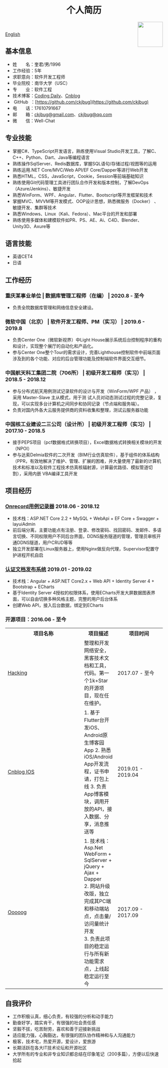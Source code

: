 <h1 align=center>个人简历</h1>

<img src="https://avatars0.githubusercontent.com/u/19526194?s=460&v=4" width='80px' hight='80px' align=right></img>

<br>

<p><a href="https://github.com/ckjbug/Resume/blob/master/READMD_English.md">English</a></p>


## 基本信息
- 姓&nbsp;&nbsp;&nbsp;&nbsp;&nbsp;&nbsp;&nbsp;名：奎君/男/1996
- 工作经验：5年
- 求职意向：软件开发工程师
- 毕业院校：南华大学（USC）
- 专&nbsp;&nbsp;&nbsp;&nbsp;&nbsp;&nbsp;&nbsp;业：软件工程
- 技术博客：[Coding Daily](http://ckjbug.site)、[Cnblog](https://ckjbug.cnblogs.com)
- &nbsp;GitHub&nbsp;&nbsp;：[https://github.com/ckjbug](https://github.com/ckjbug)
- 电&nbsp;&nbsp;&nbsp;&nbsp;&nbsp;&nbsp;&nbsp;话：17610791667
- 邮&nbsp;&nbsp;&nbsp;&nbsp;&nbsp;&nbsp;&nbsp;箱：ckjbug@gmail.com、ckjbug@qq.com
- 微&nbsp;&nbsp;&nbsp;&nbsp;&nbsp;&nbsp;&nbsp;信：Well-Chat

## 专业技能
- 掌握C#、TypeScript开发语言，熟练使用Visual Studio开发工具，了解C、C++、Python、Dart、Java等编程语言
- 熟练操作SqlServer、Redis数据库，掌握SQL语句/存储过程/视图等的运用
- 熟练运用.NET Core/MVC/Web API/EF Core/Dapper等进行Web开发
- 熟悉HTML，CSS，JavaScript，Cookie，Session等前端基础知识
- 熟练使用Git代码管理工具进行团队合作开发和版本控制，了解DevOps（Azure/Jenkins）、敏捷开发
- 熟悉WinForm、WPF、Angular、Flutter、Bootscript等开发框架和技术
- 掌握MVC、MVVM等开发模式、OOP设计思想，熟悉微服务（Docker） 、 敏捷开发、集群等技术
- 熟悉Windows、Linux（Kali、Fedora）、Mac平台的开发和部署
- 熟练使用多媒体和建模软件如PR、PS、AE、Ai、C4D、Blender、Unity3D、Axure等

## 语言技能
- 英语CET4
- 日语

## 工作经历
### 重庆某事业单位 |  数据库管理工程师（在编） |  2020.8 - 至今
- 负责全院数据库管理和网络信息安全建设。

### 微软中国（北京） |  软件开发工程师、PM（实习） |  2019.6 - 2019.8
- 负责Center One（微软新视界）中Light House展示系统后台控制程序的重构和设计，实现整个展厅的自动化和产品化。
- 参与Center One整个Tour的需求设计，完善Lighthouse控制软件中前端页面涉及到的各个功能、对应的后台管理功能及控制端软件界面交互细节。

### 中国航天科工集团二院（706所） |  初级开发工程师（实习） |  2018.5 - 2018.12
- 参与分布式航天用例测试记录软件的设计与开发（WinForm/WPF 产品） ，采用 Master-Slave 主从模式，用于测 试人员对动态测试过程的完整记录，复现，可以实现多台计算机之间同步和协同记录（节点端和服务端）。 
- 负责对国内外各大云服务提供商的资料收集和整理，测试云服务器功能

### 中国核工业建设二三公司（设计所） |  初级开发工程师（实习） |  2017.10 - 2018.5
- 接手PEPS项目（pcf数据格式转换项目），Excel数据格式转换相关模块的开发（NPOI）
- 参与达索Delmia软件的二次开发（BIM行业仿真软件），基于组件的体系结构（PPR，有效地解决了维护、管理、扩展的困难，并大量使用了最新的计算机技术和标准以及软件工程技术仿真核辐射源，计算最优路径、模拟管道切割），采用内嵌 VBA编译工具开发

## 项目经历
### [Onrecord用例记录器](https://github.com/) 2018.06 - 2018.12
- 技术栈：ASP.NET Core 2.2 + MySQL + WebApi + EF Core + Swagger + layuiAdmin
- 前后端分离，主要功能点有注册、登录、修改密码、找回密码、发邮件、多语言切换、不同权限用户不同后台界面，DDNS服务隧道的管理，管理员审核开通DDNS隧道，用户CRUD等等
- 独立开发部署在Linux服务器上，使用Nginx做反向代理，Supervisor配置守护进程开机自启

### [认证文档发布系统](https://github.com/Blue-Oranges/Angular_Tutorial) 2019.01 - 2019.02
- 技术栈：Angular + ASP.NET Core2.x + Web API + Identity Server 4 + Bootstrap + ECharts
- 基于Identity Server 4授权的权限体系，使用ECharts开发大屏数据图表界面，可以自由切换多种风格主题，完整的用户后台体系
- 创建Web API，接入后台数据，绑定到ECharts

### 开源项目：2016.06 - 至今

<table>
    <tr>
        <th width=267>项目名称</th>
        <th>项目描述</th>
        <th width=153>项目时间</th>
    </tr>
    <tr>
        <td><a href="https://github.com/ckjbug/Hacking">Hacking</a></td>
        <td>
整理和开发网络安全，黑客技术文档和工具，代码。第一个1k+Star的开源项目，现在任在维护。
        </td>
        <td>2017.07 - 至今</td>
    </tr>
    <tr>
        <td><a href="https://github.com/Blue-Oranges/CnblogApp">Cnblog IOS</a></td>
        <td>
1. 基于Flutter台开发iOS、Android原生博客园App
2. 熟悉iOS/Android App开发流程，证书申请，打包上线
3. 负责App博客模块，调用开放的API，接入数据、分享，消息推送等
        </td>
        <td>2019.01 - 2019.04</td>
    </tr>
    <tr>
        <td><a href="http://autonews.com">Ooooog</a></td>
        <td>
            1. 技术栈：Asp.Net WebForm + SqlServer + jQuery + Ajax + Dapper<br>
            2. 网站升级改版，独立完成其PC端和移动端站点，点击量/访问量统计开发<br>
            3. 负责此项目的稳定运行与所有新功能需求点，上线起稳定运行至今<br>
        </td>
        <td>2017.09 - 2017.09</td>
    </tr>
   
</table>

## 自我评价
- 工作积极认真，细心负责，有较强的分析和动手能力
- 勤奋好学，踏实肯干，有很强的社会责任感
- 坚毅不拔，吃苦耐劳，喜欢和善于迎接新挑战
- 适应能力强，心胸豁达，有很强的团队协作精神和与人沟通能力
- 极客，技术宅，热爱开源，爱设计，爱旅游
- 长期活跃在各大IT技术论坛和开源社区
- 大学所有的专业和非专业知识都总结在印象笔记（200多篇），方便以后快速拾起
